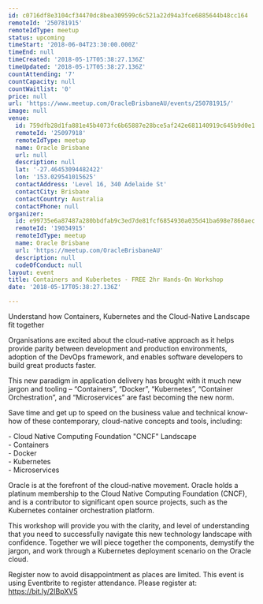 ```yaml
---
id: c0716df8e3104cf34470dc8bea309599c6c521a22d94a3fce6885644b48cc164
remoteId: '250781915'
remoteIdType: meetup
status: upcoming
timeStart: '2018-06-04T23:30:00.000Z'
timeEnd: null
timeCreated: '2018-05-17T05:38:27.136Z'
timeUpdated: '2018-05-17T05:38:27.136Z'
countAttending: '7'
countCapacity: null
countWaitlist: '0'
price: null
url: 'https://www.meetup.com/OracleBrisbaneAU/events/250781915/'
image: null
venue:
  id: 759dfb28d1fa881e45b4073fc6b65887e28bce5af242e681140919c645b9d0e1
  remoteId: '25097918'
  remoteIdType: meetup
  name: Oracle Brisbane
  url: null
  description: null
  lat: '-27.46453094482422'
  lon: '153.029541015625'
  contactAddress: 'Level 16, 340 Adelaide St'
  contactCity: Brisbane
  contactCountry: Australia
  contactPhone: null
organizer:
  id: e99735e6a87487a280bbdfab9c3ed7de81fcf6854930a035d41ba698e7860aec
  remoteId: '19034915'
  remoteIdType: meetup
  name: Oracle Brisbane
  url: 'https://meetup.com/OracleBrisbaneAU'
  description: null
  codeOfConduct: null
layout: event
title: Containers and Kuberbetes - FREE 2hr Hands-On Workshop
date: '2018-05-17T05:38:27.136Z'

---
```

<p>Understand how Containers, Kubernetes and the Cloud-Native Landscape fit together</p> <p>Organisations are excited about the cloud-native approach as it helps provide parity between development and production environments, adoption of the DevOps framework, and enables software developers to build great products faster.</p> <p>This new paradigm in application delivery has brought with it much new jargon and tooling – “Containers”, “Docker”, “Kubernetes”, “Container Orchestration”, and “Microservices” are fast becoming the new norm.</p> <p>Save time and get up to speed on the business value and technical know-how of these contemporary, cloud-native concepts and tools, including:</p> <p>- Cloud Native Computing Foundation "CNCF" Landscape<br/>- Containers<br/>- Docker<br/>- Kubernetes<br/>- Microservices</p> <p>Oracle is at the forefront of the cloud-native movement. Oracle holds a platinum membership to the Cloud Native Computing Foundation (CNCF), and is a contributor to significant open source projects, such as the Kubernetes container orchestration platform.</p> <p>This workshop will provide you with the clarity, and level of understanding that you need to successfully navigate this new technology landscape with confidence. Together we will piece together the components, demystify the jargon, and work through a Kubernetes deployment scenario on the Oracle cloud.</p> <p>Register now to avoid disappointment as places are limited. This event is using Eventbrite to register attendance. Please register at: <a href="https://bit.ly/2IBpXV5" class="linkified">https://bit.ly/2IBpXV5</a></p>
